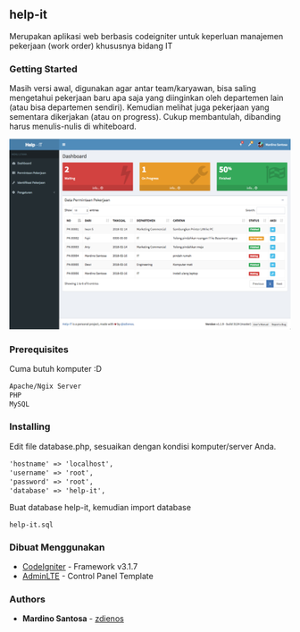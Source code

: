 ## help-it
Merupakan aplikasi web berbasis codeigniter untuk keperluan manajemen pekerjaan (work order) khususnya bidang IT

### Getting Started

Masih versi awal, digunakan agar antar team/karyawan, bisa saling mengetahui pekerjaan baru apa saja yang diinginkan oleh departemen lain (atau bisa departemen sendiri). Kemudian melihat juga pekerjaan yang sementara dikerjakan (atau on progress). Cukup membantulah, dibanding harus menulis-nulis di whiteboard. 

![Screenshot](_build/preview.png)

### Prerequisites

Cuma butuh komputer :D

```
Apache/Ngix Server
PHP
MySQL
```

### Installing

Edit file database.php, sesuaikan dengan kondisi komputer/server Anda.


```
'hostname' => 'localhost',
'username' => 'root',
'password' => 'root',
'database' => 'help-it',
```

Buat database help-it, kemudian import database 

```
help-it.sql
```

  
### Dibuat Menggunakan

* [CodeIgniter](https://codeigniter.com/) - Framework v3.1.7
* [AdminLTE](https://adminlte.io/) - Control Panel Template


### Authors

* **Mardino Santosa** - [zdienos](https://github.com/zdienos)

